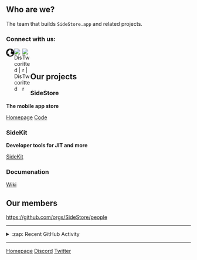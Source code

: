 <!-- 
Docs: How to use GitHub README and actions to auto-generate embedded content.
https://github.com/anuraghazra/github-readme-stats
https://www.youtube.com/watch?v=n6d4KHSKqGk
https://github.com/rahuldkjain/github-profile-readme-generator
 -->

## Who are we?

The team that builds `SideStore.app` and related projects.

### Connect with us:

<!--
[![Website](https://img.shields.io/website?label=sidestore.io&style=for-the-badge&url=https://sidestore.io)](https://sidestore.io)
[![Twitter Follow](https://img.shields.io/twitter/follow/sidestore_io?color=1DA1F2&logo=twitter&style=for-the-badge)](https://twitter.com/intent/follow?original_referer=https%3A%2F%2Fgithub.com%2Fsidestore&screen_name=sidestore)
[![GitHub Followers](https://img.shields.io/github/followers/sidestore?style=for-the-badge)]()
[![GitHub Sponsors](https://img.shields.io/github/sponsors/sidestore?style=for-the-badge
)]() 
-->

[<img align="left" alt="sidestore.io" width="22px" src="https://raw.githubusercontent.com/iconic/open-iconic/master/svg/globe.svg" />][website]
[<img align="left" alt="Discord | Discord" width="22px" src="https://cdn.jsdelivr.net/npm/simple-icons@v3/icons/discord.svg" />][discord]
[<img align="left" alt="Twitter | Twitter" width="22px" src="https://cdn.jsdelivr.net/npm/simple-icons@v3/icons/twitter.svg" />][twitter]

<br />
<br />

## Our projects

### SideStore

__The mobile app store__

[Homepage][website]
[Code][git.sidestore]

### SideKit

__Developer tools for JIT and more__

[SideKit][git.sidekit]

### Documenation

[Wiki][wiki]

## Our members

https://github.com/orgs/SideStore/people

---

<details>
  <summary>:zap: Recent GitHub Activity</summary>

<!--START_SECTION:activity-->
1. 🗣 Commented on [#257](https://github.com/SideStore/SideStore/issues/257) in [SideStore/SideStore](https://github.com/SideStore/SideStore)
2. 🎉 Merged PR [#8](https://github.com/SideStore/SideServer-for-Windows/pull/8) in [SideStore/SideServer-for-Windows](https://github.com/SideStore/SideServer-for-Windows)
3. 💪 Opened PR [#8](https://github.com/SideStore/SideServer-for-Windows/pull/8) in [SideStore/SideServer-for-Windows](https://github.com/SideStore/SideServer-for-Windows)
4. 🗣 Commented on [#6](https://github.com/SideStore/SideServer-for-Windows/issues/6) in [SideStore/SideServer-for-Windows](https://github.com/SideStore/SideServer-for-Windows)
5. 💪 Opened PR [#7](https://github.com/SideStore/SideServer-for-Windows/pull/7) in [SideStore/SideServer-for-Windows](https://github.com/SideStore/SideServer-for-Windows)
6. 🗣 Commented on [#6](https://github.com/SideStore/SideServer-for-Windows/issues/6) in [SideStore/SideServer-for-Windows](https://github.com/SideStore/SideServer-for-Windows)
7. 💪 Opened PR [#6](https://github.com/SideStore/SideServer-for-Windows/pull/6) in [SideStore/SideServer-for-Windows](https://github.com/SideStore/SideServer-for-Windows)
8. 🗣 Commented on [#257](https://github.com/SideStore/SideStore/issues/257) in [SideStore/SideStore](https://github.com/SideStore/SideStore)
9. ❗️ Opened issue [#258](https://github.com/SideStore/SideStore/issues/258) in [SideStore/SideStore](https://github.com/SideStore/SideStore)
10. 💪 Opened PR [#257](https://github.com/SideStore/SideStore/pull/257) in [SideStore/SideStore](https://github.com/SideStore/SideStore)
11. 🎉 Merged PR [#256](https://github.com/SideStore/SideStore/pull/256) in [SideStore/SideStore](https://github.com/SideStore/SideStore)
12. 💪 Opened PR [#256](https://github.com/SideStore/SideStore/pull/256) in [SideStore/SideStore](https://github.com/SideStore/SideStore)
13. 💪 Opened PR [#3](https://github.com/SideStore/minimuxer/pull/3) in [SideStore/minimuxer](https://github.com/SideStore/minimuxer)
14. 🗣 Commented on [#231](https://github.com/SideStore/SideStore/issues/231) in [SideStore/SideStore](https://github.com/SideStore/SideStore)
15. 🗣 Commented on [#217](https://github.com/SideStore/SideStore/issues/217) in [SideStore/SideStore](https://github.com/SideStore/SideStore)
16. 🗣 Commented on [#231](https://github.com/SideStore/SideStore/issues/231) in [SideStore/SideStore](https://github.com/SideStore/SideStore)
17. ❗️ Closed issue [#255](https://github.com/SideStore/SideStore/issues/255) in [SideStore/SideStore](https://github.com/SideStore/SideStore)
18. 🗣 Commented on [#255](https://github.com/SideStore/SideStore/issues/255) in [SideStore/SideStore](https://github.com/SideStore/SideStore)
19. 🗣 Commented on [#17](https://github.com/SideStore/Community-Source/issues/17) in [SideStore/Community-Source](https://github.com/SideStore/Community-Source)
20. 🗣 Commented on [#17](https://github.com/SideStore/Community-Source/issues/17) in [SideStore/Community-Source](https://github.com/SideStore/Community-Source)
<!--END_SECTION:activity-->

</details>

---

[Homepage][patreon] [Discord][discord] [Twitter][twitter]

<!--
- [Patreon][patreon]
- [OpenCollective][opencollective]
- [YouTube][youtube]
-->

[website]: https://sidestore.io
[wiki]: https://wiki.sidestore.io
[twitter]: https://twitter.com/sidestore_io
[discord]: https://discord.gg/CacsuuzsBq
[youtube]: https://youtube.com/TODO
[patreon]: https://www.patreon.com/SideStore
[opencollective]: https://opencollective.com/TODO
[git.sidestore]: https://github.com/SideStore/SideStore/
[git.sidekit]: https://github.com/SideStore/SideKit

